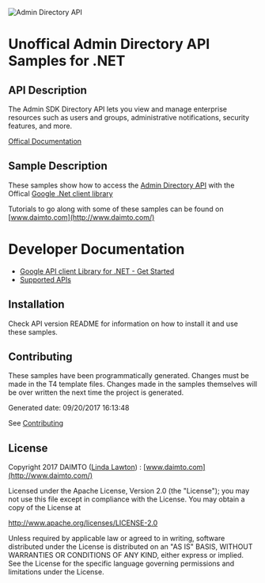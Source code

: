 ﻿![Admin Directory API](https://www.gstatic.com/images/branding/product/1x/googleg_32dp.png)

# Unoffical Admin Directory API Samples for .NET  

## API Description

The Admin SDK Directory API lets you view and manage enterprise resources such as users and groups, administrative notifications, security features, and more.

[Offical Documentation](https://developers.google.com/admin-sdk/directory/)

## Sample Description

These samples show how to access the [Admin Directory API](https://developers.google.com/admin-sdk/directory/) with the Offical [Google .Net client library](https://github.com/google/google-api-dotnet-client)

Tutorials to go along with some of these samples can be found on [www.daimto.com](http://www.daimto.com/)

# Developer Documentation

* [Google API client Library for .NET - Get Started](https://developers.google.com/api-client-library/dotnet/get_started)
* [Supported APIs](https://developers.google.com/api-client-library/dotnet/apis/)

## Installation

Check API version README for information on how to install it and use these samples.

## Contributing


These samples have been programmatically generated. Changes must be made in the T4 template files. Changes made in the samples themselves will be over written the next time the project is generated.

Generated date: 09/20/2017 16:13:48 

See [Contributing](CONTRIBUTING.md)

## License

Copyright 2017 DAIMTO ([Linda Lawton](https://twitter.com/LindaLawtonDK)) :  [www.daimto.com](http://www.daimto.com/)

Licensed under the Apache License, Version 2.0 (the "License"); you may not use this file except in compliance with
the License. You may obtain a copy of the License at

http://www.apache.org/licenses/LICENSE-2.0

Unless required by applicable law or agreed to in writing, software distributed under the License is distributed on
an "AS IS" BASIS, WITHOUT WARRANTIES OR CONDITIONS OF ANY KIND, either express or implied. See the License for the
specific language governing permissions and limitations under the License.